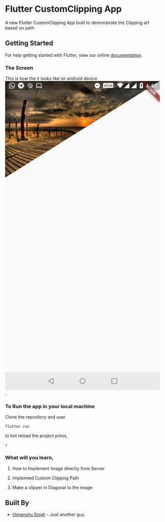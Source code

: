 # Flutter CustomClipping App

A new Flutter CustomClipping App built to demonstrate the Clipping art based on path 

## Getting Started

For help getting started with Flutter, view our online
[documentation](https://flutter.io/).

### The Screen

This is how the it looks like on android device
<br/>
<img src="https://github.com/hi-manshu/Flutter-Clipping/blob/master/assets/clipping.jpg">.

### To Run the app in your local machine

Clone the repository and user
```
flutter run
```
to hot reload the project press,
```
r
```

### What will you learn,

1. How to Implement Image directly from Server

1. Implemted Custom Clipping Path

1. Make a clipper in Diagonal to the image
## Built By

* [Himanshu Singh](http://www.github.com/hi-manshu) - Just another guy.
